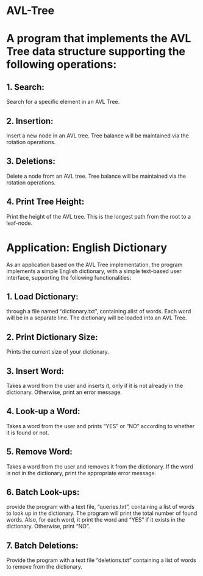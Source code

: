 # AVL-Tree
# A program that implements the AVL Tree data structure supporting the following operations:
## 1. Search:
Search for a specific element in an AVL Tree.
## 2. Insertion:
Insert a new node in an AVL tree. Tree balance will be maintained via the rotation operations.
## 3. Deletions:
Delete a node from an AVL tree. Tree balance will be maintained via the
rotation operations.
## 4. Print Tree Height:
Print the height of the AVL tree. This is the longest path from the root to a leaf-node.

# Application: English Dictionary
As an application based on the AVL Tree implementation, the program implements a simple English dictionary, with a simple text-based user interface, supporting the following functionalities:
## 1. Load Dictionary:
through a file named “dictionary.txt”, containing alist of words. Each word will be in a separate line. The dictionary will be loaded into an AVL Tree.
## 2. Print Dictionary Size:
Prints the current size of your dictionary.
## 3. Insert Word:
Takes a word from the user and inserts it, only if it is not already in the dictionary. Otherwise, print an error message.
## 4. Look-up a Word:
Takes a word from the user and prints “YES” or “NO” according to whether it is found or not.
## 5. Remove Word:
Takes a word from the user and removes it from the dictionary. If the
word is not in the dictionary, print the appropriate error message.
## 6. Batch Look-ups:
provide the program with a text file, “queries.txt”, containing a list
of words to look up in the dictionary. The program will print the total number of found words. Also, for each word, it print the word and “YES” if it exists in the dictionary. Otherwise, print “NO”.
## 7. Batch Deletions:
Provide the program with a text file “deletions.txt” containing a list
of words to remove from the dictionary.
